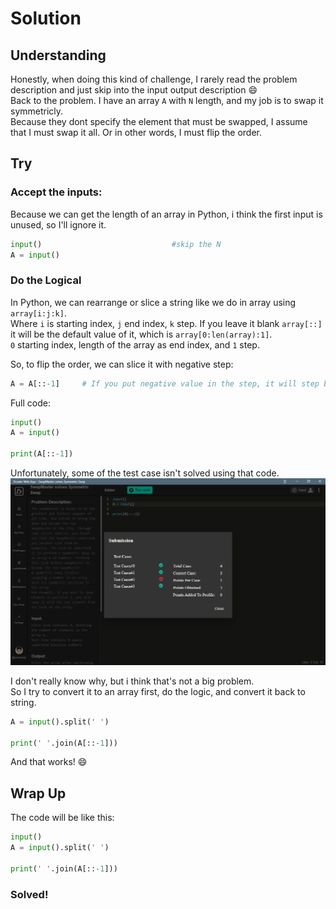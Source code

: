 # Solution

## Understanding
Honestly, when doing this kind of challenge, I rarely read the problem description and just skip into the input output description :smile:\
Back to the problem. I have an array `A` with `N` length, and my job is to swap it symmetricly.\
Because they dont specify the element that must be swapped, I assume that I must swap it all. Or in other words, I must flip the order.

## Try

### Accept the inputs:
Because we can get the length of an array in Python, i think the first input is unused, so I'll ignore it.
```python
input()								#skip the N
A = input()
```

### Do the Logical
In Python, we can rearrange or slice a string like we do in array using `array[i:j:k]`.\
Where `i` is starting index, `j` end index, `k` step.
If you leave it blank `array[::]` it will be the default value of it, which is `array[0:len(array):1]`.\
`0` starting index, length of the array as end index, and `1` step.

So, to flip the order, we can slice it with negative step:
```python
A = A[::-1]		# If you put negative value in the step, it will step backwards or start from the last element to the first element.
```
Full code:
```python
input()
A = input()

print(A[::-1])
```

Unfortunately, some of the test case isn't solved using that code.
![](fail.png)

I don't really know why, but i think that's not a big problem.\
So I try to convert it to an array first, do the logic, and convert it back to string.
```python
A = input().split(' ')

print(' '.join(A[::-1]))
```

And that works! :smile:

## Wrap Up
The code will be like this:
```python
input()
A = input().split(' ')

print(' '.join(A[::-1]))
```

### Solved!